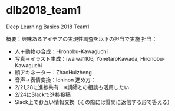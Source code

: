 # dlb2018_team1
Deep Learning Basics 2018 Team1

概要：興味あるアイデアの実現性調査を以下の担当で実施
担当：
- 人＋動物の合成：Hironobu-Kawaguchi
- 写真→イラスト生成：iwaiwa1106, YonetaroKawada, Hironobu-Kawaguchi
- 顔アキネーター：ZhaoHuizheng
- 音声→表情変換：Ichinon
進め方：
- 2/21,28に進捗共有　※講師との相談も活用したい
- 2/24にSlackで進捗投稿
- Slack上でお互い情報交換（その際には質問に返信する形で答える）
